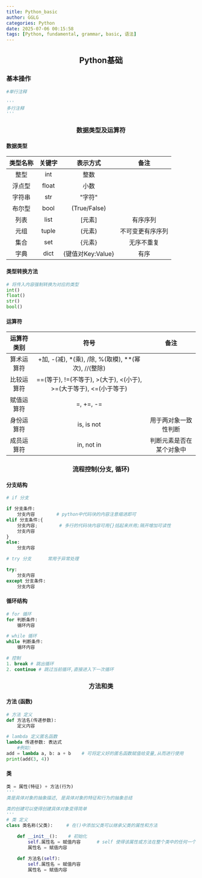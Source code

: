 ```yaml
---
title: Python_basic
author: GGLG
categories: Python
date: 2025-07-06 00:15:58
tags: [Python, fundamental, grammar, basic, 语法]
---
```


## <center>Python基础

### 基本操作
```python
#单行注释

'''
多行注释
'''
```

### <center>数据类型及运算符

#### 数据类型
|类型名称|关键字|表示方式|备注|
|:---:|:---:|:---:|:---:|
|整型|int|整数|
|浮点型|float|小数|
|字符串|str|"字符"|
|布尔型|bool|(True/False)|
|列表|list|[元素]|有序序列|
|元组|tuple|(元素)|不可变更有序序列|
|集合|set|{元素}|无序不重复|
|字典|dict|{键值对Key:Value}|有序|

#### 类型转换方法
```python
# 将传入内容强制转换为对应的类型
int()       
float()
str()
bool()
```

#### 运算符
|运算符类别|符号|备注|
|:---:|:---:|:---:|
|算术运算符|+加, -(减), *(乘), /除, %(取模), **(幂次), //(整除)|
|比较运算符|==(等于), !=(不等于), >(大于), <(小于), >=(大于等于), <=(小于等于)|
|赋值运算符|=, +=, -=||
|身份运算符|is, is not|用于两对象一致性判断|
|成员运算符|in, not in|判断元素是否在某个对象中|

### <center>流程控制(分支, 循环)

#### 分支结构
```python
# if 分支

if 分支条件:
    分支内容        # python中代码块的内容注意缩进即可
elif 分支条件:{
    分支内容;        # 多行的代码块内容可用{}括起来并用;隔开增加可读性
    分支内容
}    
else:
    分支内容

# try 分支      常用于异常处理

try:
    分支内容
except 分支条件:
    分支内容
```

#### 循环结构
```python
# for 循环
for 判断条件:
    循环内容

# while 循环
while 判断条件:
    循环内容

# 控制
1. break # 跳出循环
2. continue # 跳过当前循环,直接进入下一次循环
```

### <center>方法和类

#### 方法 (函数)
```python
# 方法 定义
def 方法名(传递参数):
    定义内容

# lambda 定义匿名函数
lambda 传递参数: 表达式
    #例如:
add = lambda a, b: a + b    # 可将定义好的匿名函数赋值给变量,从而进行使用
print(add(3, 4))
```

#### 类
```python
类 = 属性(特征) + 方法(行为)  
'''
类是具体对象的抽象描述, 是具体对象的特征和行为的抽象总结

类的创建可以使得创建具体对象变得简单
'''
# 类 定义
class 类名称(父类):     # 在()中添加父类可以继承父类的属性和方法

    def __init__():    # 初始化
        self.属性名 = 赋值内容      # self 使得该属性或方法在整个类中的任何一个方法都可进行访问 
        属性名 = 赋值内容

    def 方法名(self):
        self.属性名 = 赋值内容 
        属性名 = 赋值内容 
```
